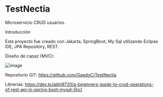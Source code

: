 # TestNectia

Microservicio CRUD usuarios.

Introducción

Este proyecto fue creado con Jakarta, SpringBoot, My Sql utilizando Eclipse IDE, JPA Repository, REST.

Diseño de capaz (MVC):

![image](https://github.com/GaedoC/TestNectia/assets/17816969/670f9cc7-b471-4425-8f9f-fa4438585709)


Repositorio GIT: https://github.com/GaedoC/TestNectia

Librerias: https://dev.to/abhi9720/a-beginners-guide-to-crud-operations-of-rest-api-in-spring-boot-mysql-5hcl


